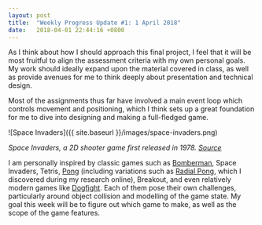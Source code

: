 ```yaml
---
layout: post
title:  "Weekly Progress Update #1: 1 April 2018"
date:   2018-04-01 22:44:16 +0800
---
```

As I think about how I should approach this final project, I feel that it will be most fruitful to align the assessment criteria with my own personal goals. My work should ideally expand upon the material covered in class, as well as provide avenues for me to think deeply about presentation and technical design.

Most of the assignments thus far have involved a main event loop which controls movement and positioning, which I think sets up a great foundation for me to dive into designing and making a full-fledged game.

![Space Invaders]({{ site.baseurl }}/images/space-invaders.png)

_Space Invaders, a 2D shooter game first released in 1978. [Source](https://www.muralswallpaper.com/app/uploads/space-invaders-retro-plain.jpg)_

I am personally inspired by classic games such as [Bomberman][bomberman], Space Invaders, Tetris, [Pong][pong] (including variations such as [Radial Pong][radial-pong], which I discovered during my research online), Breakout, and even relatively modern games like [Dogfight][dogfight]. Each of them pose their own challenges, particularly around object collision and modelling of the game state. My goal this week will be to figure out which game to make, as well as the scope of the game features.

[bomberman]: http://www.arcadespot.com/game/bomberman/
[pong]: http://www.ponggame.org/
[radial-pong]: http://www.ponggame.org/radial-pong.php
[dogfight]: https://armorgames.com/play/3227/dogfight
